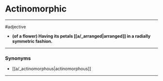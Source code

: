 # Actinomorphic
---
#adjective
- **(of a flower) Having its petals [[a/_arranged|arranged]] in a radially symmetric fashion.**
---
### Synonyms
- [[a/_actinomorphous|actinomorphous]]
---
